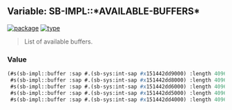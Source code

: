 ## Variable: SB-IMPL::\*AVAILABLE-BUFFERS\*
[![package](https://img.shields.io/badge/Package-SB--IMPL-5f9ea0.svg?style=social&colorA=999999)](../) [![type](https://img.shields.io/badge/Type-Variable-5f9ea0.svg?style=social&colorA=999999)](../#variable) 

> List of available buffers.

### Value
```cl
(#s(sb-impl::buffer :sap #.(sb-sys:int-sap #x151442dd9000) :length 4096 :head 0 :tail 301)
 #s(sb-impl::buffer :sap #.(sb-sys:int-sap #x151442dd8000) :length 4096 :head 0 :tail 0)
 #s(sb-impl::buffer :sap #.(sb-sys:int-sap #x151442dd6000) :length 4096 :head 0 :tail 0)
 #s(sb-impl::buffer :sap #.(sb-sys:int-sap #x151442dd5000) :length 4096 :head 0 :tail 0)
 #s(sb-impl::buffer :sap #.(sb-sys:int-sap #x151442dd4000) :length 4096 :head 0 :tail 0))
```
